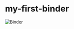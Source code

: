 # my-first-binder
[![Binder](https://mybinder.org/badge_logo.svg)](https://mybinder.org/v2/gh/sulaiman1595/my-first-binder/HEAD)
